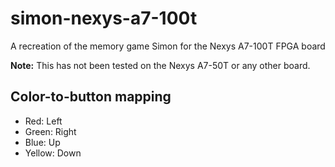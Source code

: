 # simon-nexys-a7-100t
A recreation of the memory game Simon for the Nexys A7-100T FPGA board

**Note:** This has not been tested on the Nexys A7-50T or any other board.

## Color-to-button mapping
* Red: Left
* Green: Right
* Blue: Up
* Yellow: Down
